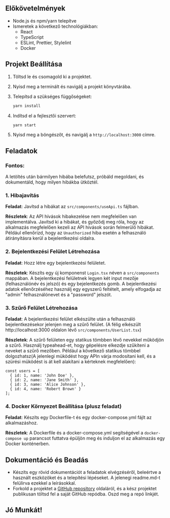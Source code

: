 ## Előkövetelmények

- Node.js és npm/yarn telepítve
- Ismeretek a következő technológiákban:
  - React
  - TypeScript
  - ESLint, Prettier, Stylelint
  - Docker

## Projekt Beállítása

1. Töltsd le és csomagold ki a projektet.
2. Nyisd meg a terminált és navigálj a projekt könyvtárába.
3. Telepítsd a szükséges függőségeket:

    ```sh
    yarn install
    ```

4. Indítsd el a fejlesztői szervert:

    ```sh
    yarn start
    ```

5. Nyisd meg a böngészőt, és navigálj a `http://localhost:3000` címre.

## Feladatok

### Fontos:

A letöltés után bármilyen hibába belefutsz, próbáld megoldani, és dokumentáld, hogy milyen hibákba ütköztél.

### 1. Hibajavítás

**Feladat**: Javítsd a hibákat az `src/components/useApi.ts` fájlban.

**Részletek**: Az API hívások hibakezelése nem megfelelően van implementálva. Javítsd ki a hibákat, és győződj meg róla, hogy az alkalmazás megfelelően kezeli az API hívások során felmerülő hibákat. Például ellenőrizd, hogy az `Unauthorized` hiba esetén a felhasználó átirányításra kerül a bejelentkezési oldalra.

### 2. Bejelentkezési Felület Létrehozása

**Feladat**: Hozz létre egy bejelentkezési felületet.

**Részletek**: Készíts egy új komponenst `Login.tsx` néven a `src/components` mappában. A bejelentkezési felületnek legyen két input mezője (felhasználónév és jelszó) és egy bejelentkezés gomb. A bejelentkezési adatok ellenőrzéséhez használj egy egyszerű feltételt, amely elfogadja az "admin" felhasználónevet és a "password" jelszót.

### 3. Szűrő Felület Létrehozása

**Feladat**: A bejelentkezési felület elkészülte után a felhasználó bejelentkezésekor jelenjen meg a szűrő felület. (A félig elkészült http://localhost:3000 oldalon lévő `src/components/UserList.tsx`)

**Részletek**: A szűrő felületen egy statikus tömbben lévő nevekkel működjön a szűrő. Használj typeahead-et, hogy gépelésre elkezdje szűkíteni a neveket a szűrő mezőben. Például a következő statikus tömbbel dolgozhatsz(A jelenlegi müködést hogy APIn várja modosítani kell, és a szürési müködést is át kell alakítani a kérteknek megfelelően):

```tsx
const users = [
  { id: 1, name: 'John Doe' },
  { id: 2, name: 'Jane Smith' },
  { id: 3, name: 'Alice Johnson' },
  { id: 4, name: 'Robert Brown' }
];
```

### 4. Docker Környezet Beállítása (plusz feladat)

**Feladat**: Készíts egy Dockerfile-t és egy docker-compose.yml fájlt az alkalmazáshoz.

**Részletek**: A Dockerfile és a docker-compose.yml segítségével a `docker-compose up` parancsot futtatva épüljön meg és induljon el az alkalmazás egy Docker konténerben.

## Dokumentáció és Beadás

- Készíts egy rövid dokumentációt a feladatok elvégzéséről, beleértve a használt eszközöket és a telepítési lépéseket. A jelenegi readme.md-t felülirva ezekkel a leírásokkal.
- Forkold a projektet a [GitHub repository](https://github.com/melonapp/test-app) oldaláról, és a kész projektet publikusan töltsd fel a saját GitHub repódba. Oszd meg a repó linkjét.

## Jó Munkát!
